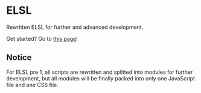 # ELSL
Rewritten ELSL for further and advanced development.

Get started? Go to <a href="/wiki">this page</a>!

## Notice
For ELSL pre 1, all scripts are rewritten and splitted into modules for further development, but all modules will be finally packed into only one JavaScript file and one CSS file.
